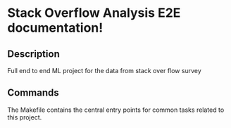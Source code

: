 # Stack Overflow Analysis E2E documentation!

## Description

Full end to end ML project for the data from stack over flow survey

## Commands

The Makefile contains the central entry points for common tasks related to this project.

